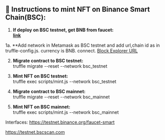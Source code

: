 ## 📃 Instructions to mint NFT on Binance Smart Chain(BSC):
1. **If deploy on BSC testnet, get BNB from faucet:**
</br>**[link](https://testnet.binance.org/faucet-smart)**

1a. **Add network in Metamask as BSC testnet and add url,chain id as in truffle-config.js. currency is BNB. connect.
[Block Explorer URL](https:bscscan.com)

2. **Migrate contract to BSC testnet:**
</br>truffle migrate --reset --network bsc_testnet

3. **Mint NFT on BSC testnet:**
</br>truffle exec scripts/mint.js --network bsc_testnet

4. **Migrate contract to BSC mainnet:**
</br>truffle migrate --reset --network bsc_mainnet

5. **Mint NFT on BSC mainnet:**
</br>truffle exec scripts/mint.js --network bsc_mainnet

Interfaces:
https://testnet.binance.org/faucet-smart

https://testnet.bscscan.com

